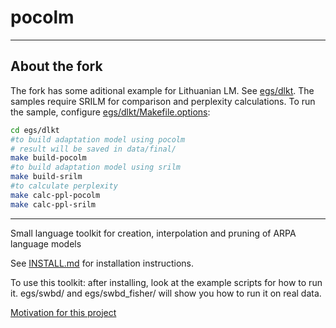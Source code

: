# pocolm

---

## About the fork

The fork has some aditional example for Lithuanian LM. See [egs/dlkt](egs/dlkt).
The samples require SRILM for comparison and perplexity calculations.
To run the sample, configure [egs/dlkt/Makefile.options](egs/dlkt/Makefile.options):

```bash
cd egs/dlkt
#to build adaptation model using pocolm
# result will be saved in data/final/
make build-pocolm 
#to build adaptation model using srilm
make build-srilm
#to calculate perplexity
make calc-ppl-pocolm
make calc-ppl-srilm
```

---

Small language toolkit for creation, interpolation and pruning of ARPA language models

See [INSTALL.md](INSTALL.md) for installation instructions.

To use this toolkit: after installing, look at the example scripts for how to
run it.  egs/swbd/ and egs/swbd_fisher/ will show you how to run it on real
data.

[Motivation for this project](docs/motivation.md)
